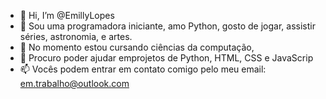 - 👋 Hi, I’m @EmillyLopes
- 👀 Sou uma programadora iniciante, amo Python, gosto de jogar, assistir séries, astronomia, e artes.
- 🌱 No momento estou cursando ciências da computação,
- 💞️ Procuro poder ajudar emprojetos de Python, HTML, CSS e JavaScrip
- 📫 Vocês podem entrar em contato comigo pelo meu email: em.trabalho@outlook.com

<!---
EmillyLopes/EmillyLopes is a ✨ special ✨ repository because its `README.md` (this file) appears on your GitHub profile.
You can click the Preview link to take a look at your changes.
--->
